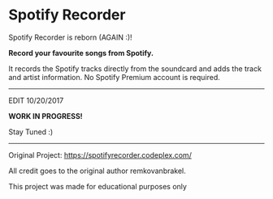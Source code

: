 # Spotify Recorder #

Spotify Recorder is reborn (AGAIN :)!

**Record your favourite songs from Spotify.**

It records the Spotify tracks directly from the soundcard and adds the track and artist information. No Spotify Premium account is required.

* * *

EDIT 10/20/2017

**WORK IN PROGRESS!**

Stay Tuned :)

---
Original Project: https://spotifyrecorder.codeplex.com/

All credit goes to the original author remkovanbrakel.

This project was made for educational purposes only
